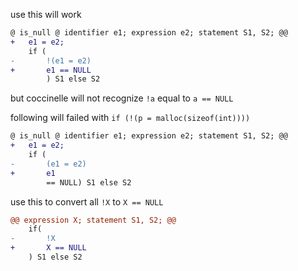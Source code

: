 use this will work
```diff
@ is_null @ identifier e1; expression e2; statement S1, S2; @@
+   e1 = e2;
    if (
-       !(e1 = e2)
+       e1 == NULL
        ) S1 else S2
```

but coccinelle will not recognize `!a` equal to `a == NULL` 

following will failed with `if (!(p = malloc(sizeof(int))))`
```diff
@ is_null @ identifier e1; expression e2; statement S1, S2; @@
+   e1 = e2;
    if (
-       (e1 = e2)
+       e1 
        == NULL) S1 else S2
```

use this to convert all `!X` to `X == NULL`
```diff
@@ expression X; statement S1, S2; @@
    if(
-       !X
+       X == NULL        
    ) S1 else S2

```

